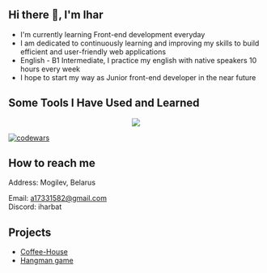 ## Hi there 👋, I'm Ihar
* I'm currently learning Front-end development everyday
* I am dedicated to continuously learning and improving my skills to build efficient and user-friendly web applications
* English - B1 Intermediate, I practice my english with native speakers 10 hours every week
* I hope to start my way as Junior front-end developer in the near future
## Some Tools I Have Used and Learned
<p align="center">
    <img src="https://skillicons.dev/icons?i=git,github,html,css,sass,js,ts,figma,nodejs,npm,webpack,vite,react,vscode" />
</p>

[![codewars](https://www.codewars.com/users/Ihar_blr/badges/large)](https://www.codewars.com/users/Ihar_blr)   
##  How to reach me
Address: Mogilev, Belarus
<div> Email: <a href="mailto:a17331582@gmail.com"><span>a17331582@gmail.com</span></a></div>
Discord: iharbat 

## Projects
* [Coffee-House](https://ihar-batura.github.io/Coffee-House/coffee-house/)
* [Hangman game](https://ihar-batura.github.io/Hangman/hangman/)




